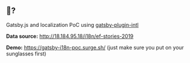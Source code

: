 ## 🧐?
Gatsby.js and localization PoC using [gatsby-plugin-intl](https://github.com/wiziple/gatsby-plugin-intl)


**Data source:** http://18.184.95.18/i18n/ef-stories-2019

**Demo:** https://gatsby-i18n-poc.surge.sh/ (just make sure you put on your sunglasses first)
